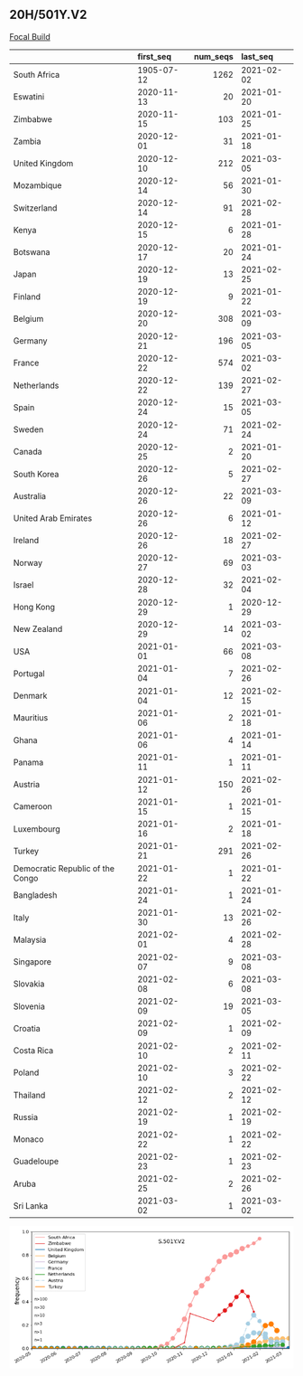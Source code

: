 

## 20H/501Y.V2
[Focal Build](https://nextstrain.org/groups/neherlab/ncov/S.501Y.V2?c=gt-S_501)

|                                  | first_seq   |   num_seqs | last_seq   |
|:---------------------------------|:------------|-----------:|:-----------|
| South Africa                     | 1905-07-12  |       1262 | 2021-02-02 |
| Eswatini                         | 2020-11-13  |         20 | 2021-01-20 |
| Zimbabwe                         | 2020-11-15  |        103 | 2021-01-25 |
| Zambia                           | 2020-12-01  |         31 | 2021-01-18 |
| United Kingdom                   | 2020-12-10  |        212 | 2021-03-05 |
| Mozambique                       | 2020-12-14  |         56 | 2021-01-30 |
| Switzerland                      | 2020-12-14  |         91 | 2021-02-28 |
| Kenya                            | 2020-12-15  |          6 | 2021-01-28 |
| Botswana                         | 2020-12-17  |         20 | 2021-01-24 |
| Japan                            | 2020-12-19  |         13 | 2021-02-25 |
| Finland                          | 2020-12-19  |          9 | 2021-01-22 |
| Belgium                          | 2020-12-20  |        308 | 2021-03-09 |
| Germany                          | 2020-12-21  |        196 | 2021-03-05 |
| France                           | 2020-12-22  |        574 | 2021-03-02 |
| Netherlands                      | 2020-12-22  |        139 | 2021-02-27 |
| Spain                            | 2020-12-24  |         15 | 2021-03-05 |
| Sweden                           | 2020-12-24  |         71 | 2021-02-24 |
| Canada                           | 2020-12-25  |          2 | 2021-01-20 |
| South Korea                      | 2020-12-26  |          5 | 2021-02-27 |
| Australia                        | 2020-12-26  |         22 | 2021-03-09 |
| United Arab Emirates             | 2020-12-26  |          6 | 2021-01-12 |
| Ireland                          | 2020-12-26  |         18 | 2021-02-27 |
| Norway                           | 2020-12-27  |         69 | 2021-03-03 |
| Israel                           | 2020-12-28  |         32 | 2021-02-04 |
| Hong Kong                        | 2020-12-29  |          1 | 2020-12-29 |
| New Zealand                      | 2020-12-29  |         14 | 2021-03-02 |
| USA                              | 2021-01-01  |         66 | 2021-03-08 |
| Portugal                         | 2021-01-04  |          7 | 2021-02-26 |
| Denmark                          | 2021-01-04  |         12 | 2021-02-15 |
| Mauritius                        | 2021-01-06  |          2 | 2021-01-18 |
| Ghana                            | 2021-01-06  |          4 | 2021-01-14 |
| Panama                           | 2021-01-11  |          1 | 2021-01-11 |
| Austria                          | 2021-01-12  |        150 | 2021-02-26 |
| Cameroon                         | 2021-01-15  |          1 | 2021-01-15 |
| Luxembourg                       | 2021-01-16  |          2 | 2021-01-18 |
| Turkey                           | 2021-01-21  |        291 | 2021-02-26 |
| Democratic Republic of the Congo | 2021-01-22  |          1 | 2021-01-22 |
| Bangladesh                       | 2021-01-24  |          1 | 2021-01-24 |
| Italy                            | 2021-01-30  |         13 | 2021-02-26 |
| Malaysia                         | 2021-02-01  |          4 | 2021-02-28 |
| Singapore                        | 2021-02-07  |          9 | 2021-03-08 |
| Slovakia                         | 2021-02-08  |          6 | 2021-03-08 |
| Slovenia                         | 2021-02-09  |         19 | 2021-03-05 |
| Croatia                          | 2021-02-09  |          1 | 2021-02-09 |
| Costa Rica                       | 2021-02-10  |          2 | 2021-02-11 |
| Poland                           | 2021-02-10  |          3 | 2021-02-22 |
| Thailand                         | 2021-02-12  |          2 | 2021-02-12 |
| Russia                           | 2021-02-19  |          1 | 2021-02-19 |
| Monaco                           | 2021-02-22  |          1 | 2021-02-22 |
| Guadeloupe                       | 2021-02-23  |          1 | 2021-02-23 |
| Aruba                            | 2021-02-25  |          2 | 2021-02-26 |
| Sri Lanka                        | 2021-03-02  |          1 | 2021-03-02 |

![Overall trends S.501Y.V2](/overall_trends_figures/overall_trends_S.501Y.V2.png)